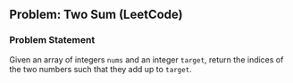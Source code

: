 ## Problem: Two Sum (LeetCode)

### Problem Statement
Given an array of integers `nums` and an integer `target`, return the indices of the two numbers such that they add up to `target`.

